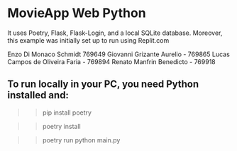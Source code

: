 # MovieApp Web Python 

It uses Poetry, Flask, Flask-Login, and a local SQLite database. 
Moreover, this example was initially set up to run using Replit.com

Enzo Di Monaco Schmidt 769649
Giovanni Grizante Aurelio - 769865
Lucas Campos de Oliveira Faria - 769894
Renato Manfrin Benedicto - 769918

## To run locally in your PC, you need Python installed and:

>> pip install poetry

>> poetry install

>> poetry run python main.py